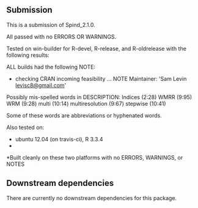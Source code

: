 ## Submission

This is a submission of Spind_2.1.0.

All passed with no ERRORS OR WARNINGS.

Tested on win-builder for R-devel, R-release, and
R-oldrelease with the following results: 

ALL builds had the following NOTE: 
* checking CRAN incoming feasibility ... NOTE
Maintainer: 'Sam Levin <levisc8@gmail.com>'

Possibly mis-spelled words in DESCRIPTION:
  Indices (2:28)
  WMRR (9:95)
  WRM (9:28)
  multi (10:14)
  multiresolution (9:67)
  stepwise (10:41)

Some of these words are abbreviations or hyphenated words. 

Also tested on:
* ubuntu 12.04 (on travis-ci), R 3.3.4
* 

*Built cleanly on these two platforms with no 
ERRORS, WARNINGS, or NOTES


## Downstream dependencies
There are currently no downstream dependencies for this package.

